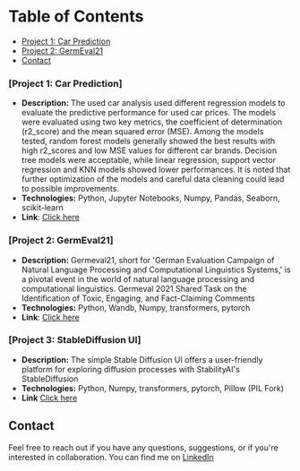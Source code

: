Table of Contents
=================
* [Project 1: Car Prediction](#-project-1-car-prediction)
* [Project 2: GermEval21](#-project-2-germeval21)
* [Contact](#contact)

### [Project 1: Car Prediction]

- **Description:** The used car analysis used different regression models to evaluate the predictive performance for used car prices. The models were evaluated using two key metrics, the coefficient of determination (r2_score) and the mean squared error (MSE). Among the models tested, random forest models generally showed the best results with high r2_scores and low MSE values for different car brands. Decision tree models were acceptable, while linear regression, support vector regression and KNN models showed lower performances. It is noted that further optimization of the models and careful data cleaning could lead to possible improvements.
- **Technologies:** Python, Jupyter Notebooks, Numpy, Pandas, Seaborn, scikit-learn
- **Link**: [Click here](https://github.com/kfitkau/my-projects/blob/main/car_prediction/)

### [Project 2: GermEval21]
- **Description:** Germeval21, short for 'German Evaluation Campaign of Natural Language Processing and Computational Linguistics Systems,' is a pivotal event in the world of natural language processing and computational linguistics. Germeval 2021 Shared Task on the Identification of Toxic, Engaging, and Fact-Claiming Comments
- **Technologies:** Python, Wandb, Numpy, transformers, pytorch
- **Link**: [Click here](https://github.com/kfitkau/my-projects/blob/main/germeval21/)

### [Project 3: StableDiffusion UI]
- **Description:** The simple Stable Diffusion UI offers a user-friendly platform for exploring diffusion processes with StabilityAI's StableDiffusion
- **Technologies:** Python, Numpy, transformers, pytorch, Pillow (PIL Fork)
- **Link** [Click here](https://github.com/kfitkau/my-projects/blob/main/stablediffusion_ui/)

## Contact

Feel free to reach out if you have any questions, suggestions, or if you're interested in collaboration. You can find me on [LinkedIn](https://www.linkedin.com/in/kevin-fitkau/) 
